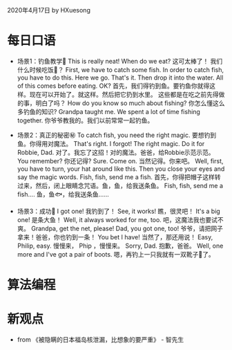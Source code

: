 2020年4月17日
by HXuesong



# 每日口语
- 场景1：钓鱼教学🎣
This is really neat! When do we eat?
这可太棒了！ 我们什么时候吃饭🍚？
First, we have to catch some fish. In order to catch fish, you have to do this. Here we go.
That's it. Then drop it into the water. All of this comes before eating. OK?
首先，我们得钓到鱼。要钓鱼你就得这样。现在可以开始了。就这样。然后把它扔到水里。
这些都是在吃之前先得做的事，明白了吗？
How do you know so much about fishing?
你怎么懂这么多钓鱼的知识?
Grandpa taught me. We spent a lot of time fishing together.
你爷爷教我的。我们以前常常一起钓鱼。



- 场景2：真正的秘密㊙
To catch fish, you need the right magic.
要想钓到鱼。你得用对魔法。
That's right. I forgot! The right magic. Do it for Robbie, Dad.
对了。我忘了这招！对的魔法。爸爸，给Robbie示范示范。
You remember?    你还记得?
Sure. Come on.    当然记得。你来吧。
Well, first, you have to turn, your hat around like this.
Then you close your eyes and say the magic words. Fish, fish, send me a fish.
首先，你得把帽子这样转过来，然后，闭上眼睛念咒语。鱼，鱼，给我送条鱼。
Fish, fish, send me a fish....
鱼，鱼🐟，给我送条鱼......



- 场景3：成功💪
I got one!
我钓到了！
See, it works!    瞧，很灵吧！
It's a big one!    是条大鱼！
Well, it always worked for me, too.    吧，这魔法我也要试不爽。
Grandpa, get the net, please! Dad, you got one, too!
爷爷，请把网子拿来！爸爸，你也钓到一条！
You bet I have!    当然了，那还用说！
Easy, Philip, easy.    慢慢来， Phip ，慢慢来。
Sorry, Dad.    抱歉，爸爸。
Well, one more and I've got a pair of boots.
嗯，再钓上一只我就有一双靴子👢了。



# 算法编程



# 新观点
- from 《被隐瞒的日本福岛核泄漏，比想象的要严重》 - 智先生
